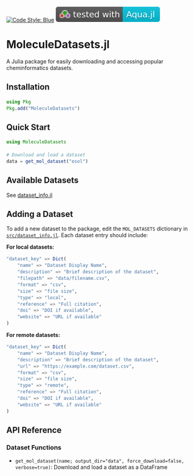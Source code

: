[![Code Style: Blue](https://img.shields.io/badge/code%20style-blue-4495d1.svg)](https://github.com/JuliaDiff/BlueStyle)
[![Aqua QA](https://raw.githubusercontent.com/JuliaTesting/Aqua.jl/master/badge.svg)](https://github.com/JuliaTesting/Aqua.jl)

# MoleculeDatasets.jl

A Julia package for easily downloading and accessing popular cheminformatics datasets.

## Installation

```julia
using Pkg
Pkg.add("MoleculeDatasets")
```

## Quick Start

```julia
using MoleculeDatasets

# Download and load a dataset
data = get_mol_dataset("esol")
```

## Available Datasets

See [dataset_info.jl](https://github.com/MoleculeHub/MoleculeDatasets/blob/main/src/dataset_info.jl)

## Adding a Dataset

To add a new dataset to the package, edit the `MOL_DATASETS` dictionary in [`src/dataset_info.jl`](src/dataset_info.jl). Each dataset entry should include:

**For local datasets:**
```julia
"dataset_key" => Dict(
    "name" => "Dataset Display Name",
    "description" => "Brief description of the dataset",
    "filepath" => "data/filename.csv",
    "format" => "csv",
    "size" => "file size",
    "type" => "local",
    "reference" => "Full citation",
    "doi" => "DOI if available",
    "website" => "URL if available"
)
```

**For remote datasets:**
```julia
"dataset_key" => Dict(
    "name" => "Dataset Display Name",
    "description" => "Brief description of the dataset",
    "url" => "https://example.com/dataset.csv",
    "format" => "csv",
    "size" => "file size",
    "type" => "remote",
    "reference" => "Full citation",
    "doi" => "DOI if available",
    "website" => "URL if available"
)
```

## API Reference

### Dataset Functions
- `get_mol_dataset(name; output_dir="data", force_download=false, verbose=true)`: Download and load a dataset as a DataFrame
